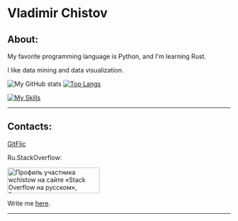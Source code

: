 # Vladimir Chistov
## About:

My favorite programming language is Python, and I'm learning Rust.

I like data mining and data visualization.

![My GitHub stats](https://github-readme-stats.vercel.app/api?username=wchistow&show_icons=true&theme=transparent) [![Top Langs](https://github-readme-stats-git-masterrstaa-rickstaa.vercel.app/api/top-langs/?username=wchistow&layout=compact)](https://github.com/anuraghazra/github-readme-stats)

[![My Skills](https://skillicons.dev/icons?i=python,django,rust,git,stackoverflow,github,markdown,idea,vscode)](https://skillicons.dev)

---

## Contacts:

[GitFlic](https://gitflic.ru/user/wchistow)

Ru.StackOverflow:

<a href="https://ru.stackoverflow.com/users/507426/wchistow"><img src="https://ru.stackoverflow.com/users/flair/507426.png" width="208" height="58" alt="Профиль участника wchistow на сайте &#171;Stack Overflow на русском&#187;, Вопросы и ответы для программистов" title="Профиль участника wchistow на сайте &#171;Stack Overflow на русском&#187;, Вопросы и ответы для программистов"></a>

Write me [here](https://github.com/wchistow/wchistow/discussions/1).

---
